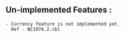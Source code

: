   ## Un-implemented Features : 
    - Currency feature is not implemented yet.
      Ref - NC1074.2.cbl
